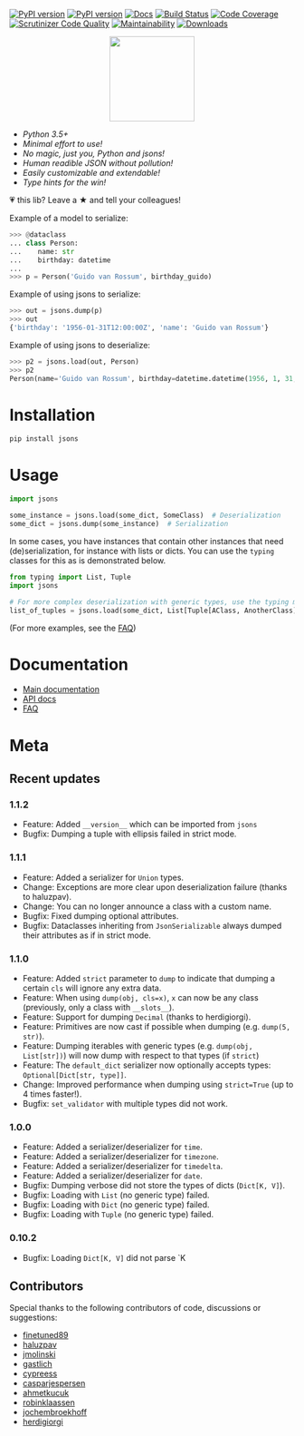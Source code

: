 [![PyPI version](https://img.shields.io/pypi/pyversions/jsons.svg)](https://img.shields.io/pypi/pyversions/jsons.svg)
[![PyPI version](https://badge.fury.io/py/jsons.svg)](https://badge.fury.io/py/jsons)
[![Docs](https://readthedocs.org/projects/jsons/badge/?version=latest)](https://jsons.readthedocs.io/en/latest/?badge=latest)
[![Build Status](https://api.travis-ci.org/ramonhagenaars/jsons.svg?branch=master)](https://travis-ci.org/ramonhagenaars/jsons)
[![Code Coverage](https://codecov.io/gh/ramonhagenaars/jsons/branch/master/graph/badge.svg)](https://codecov.io/gh/ramonhagenaars/jsons)
[![Scrutinizer Code Quality](https://scrutinizer-ci.com/g/ramonhagenaars/jsons/badges/quality-score.png?b=master)](https://scrutinizer-ci.com/g/ramonhagenaars/jsons/?branch=master)
[![Maintainability](https://api.codeclimate.com/v1/badges/17d997068b3387c2f2c3/maintainability)](https://codeclimate.com/github/ramonhagenaars/jsons/maintainability)
[![Downloads](https://img.shields.io/pypi/dm/jsons.svg)](https://pypistats.org/packages/jsons)


<p align='center'>
  <a href='https://jsons.readthedocs.io/en/latest/'>
    <img width='150' src='https://github.com/ramonhagenaars/jsons/raw/master/resources/jsons-logo.svg?sanitize=true' />
  </a> 
</p>

  - *Python 3.5+*
  - *Minimal effort to use\!*
  - *No magic, just you, Python and jsons\!*
  - *Human readible JSON without pollution\!*
  - *Easily customizable and extendable\!*
  - *Type hints for the win\!*

💗 this lib? Leave a ★ and tell your colleagues!

Example of a model to serialize:

```python
>>> @dataclass
... class Person:
...    name: str
...    birthday: datetime
...
>>> p = Person('Guido van Rossum', birthday_guido)
```

Example of using jsons to serialize:

```python
>>> out = jsons.dump(p)
>>> out
{'birthday': '1956-01-31T12:00:00Z', 'name': 'Guido van Rossum'}
```

Example of using jsons to deserialize:

```python
>>> p2 = jsons.load(out, Person)
>>> p2
Person(name='Guido van Rossum', birthday=datetime.datetime(1956, 1, 31, 12, 0, tzinfo=datetime.timezone.utc))
```

# Installation

    pip install jsons

# Usage

```python
import jsons

some_instance = jsons.load(some_dict, SomeClass)  # Deserialization
some_dict = jsons.dump(some_instance)  # Serialization
```

In some cases, you have instances that contain other instances that need (de)serialization, for instance with lists or dicts. You can use the
`typing` classes for this as is demonstrated below.

```python
from typing import List, Tuple
import jsons

# For more complex deserialization with generic types, use the typing module
list_of_tuples = jsons.load(some_dict, List[Tuple[AClass, AnotherClass]])
```

(For more examples, see the
[FAQ](https://jsons.readthedocs.io/en/latest/faq.html))

# Documentation 

  - [Main documentation](https://jsons.readthedocs.io/en/latest/)
  - [API docs](https://jsons.readthedocs.io/en/latest/api.html)
  - [FAQ](https://jsons.readthedocs.io/en/latest/faq.html)

# Meta

## Recent updates

### 1.1.2

- Feature: Added `__version__` which can be imported from `jsons`
- Bugfix: Dumping a tuple with ellipsis failed in strict mode.

### 1.1.1

  - Feature: Added a serializer for ``Union`` types.
  - Change: Exceptions are more clear upon deserialization failure (thanks to haluzpav).
  - Change: You can no longer announce a class with a custom name.
  - Bugfix: Fixed dumping optional attributes.
  - Bugfix: Dataclasses inheriting from ``JsonSerializable`` always dumped their attributes as if in strict mode. 

### 1.1.0

  - Feature: Added ``strict`` parameter to ``dump`` to indicate that dumping a certain ``cls`` will ignore any extra data.
  - Feature: When using ``dump(obj, cls=x)``, ``x`` can now be any class (previously, only a class with ``__slots__``).
  - Feature: Support for dumping ``Decimal`` (thanks to herdigiorgi).
  - Feature: Primitives are now cast if possible when dumping (e.g. ``dump(5, str)``).
  - Feature: Dumping iterables with generic types (e.g. ``dump(obj, List[str])``) will now dump with respect to that types (if ``strict``)
  - Feature: The ``default_dict`` serializer now optionally accepts types: ``Optional[Dict[str, type]]``.
  - Change: Improved performance when dumping using ``strict=True`` (up to 4 times faster!).
  - Bugfix: ``set_validator`` with multiple types did not work.

### 1.0.0

  - Feature: Added a serializer/deserializer for `time`.
  - Feature: Added a serializer/deserializer for `timezone`.
  - Feature: Added a serializer/deserializer for `timedelta`.
  - Feature: Added a serializer/deserializer for `date`.
  - Bugfix: Dumping verbose did not store the types of dicts (`Dict[K,
    V]`).
  - Bugfix: Loading with `List` (no generic type) failed.
  - Bugfix: Loading with `Dict` (no generic type) failed.
  - Bugfix: Loading with `Tuple` (no generic type) failed.

### 0.10.2

  - Bugfix: Loading `Dict[K, V]` did not parse `K


## Contributors

Special thanks to the following contributors of code, discussions or
suggestions:

  - [finetuned89](https://github.com/finetuned89)
  - [haluzpav](https://github.com/haluzpav)
  - [jmolinski](https://github.com/jmolinski)
  - [gastlich](https://github.com/gastlich)
  - [cypreess](https://github.com/cypreess)
  - [casparjespersen](https://github.com/casparjespersen)
  - [ahmetkucuk](https://github.com/ahmetkucuk)
  - [robinklaassen](https://github.com/robinklaassen)
  - [jochembroekhoff](https://github.com/jochembroekhoff)
  - [herdigiorgi](https://github.com/herdigiorgi)
